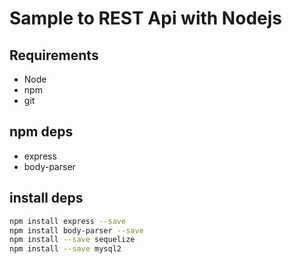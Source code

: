 # Sample to REST Api with Nodejs

## Requirements

* Node
* npm
* git

## npm deps

* express
* body-parser

## install deps

```bash
npm install express --save
npm install body-parser --save
npm install --save sequelize
npm install --save mysql2
```